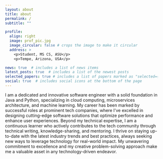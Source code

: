 ```yaml
---
layout: about
title: about
permalink: /
subtitle: ""

profile:
  align: right
  image: prof_pic.jpg
  image_circular: false # crops the image to make it circular
  address: >
    <p>Student, MS CS, ASU</p>
    <p>Tempe, Arizona, USA</p>

news: true  # includes a list of news items
latest_posts: true  # includes a list of the newest posts
selected_papers: true # includes a list of papers marked as "selected={true}"
social: true  # includes social icons at the bottom of the page
---
```


I am a dedicated and innovative software engineer with a solid foundation in Java and Python, specializing in cloud computing, microservices architecture, and machine learning. My career has been marked by successful roles at prominent tech companies, where I've excelled in designing cutting-edge software solutions that optimize performance and enhance user experiences. Beyond my technical expertise, I am a continuous learner who actively contributes to the tech community through technical writing, knowledge-sharing, and mentoring. I thrive on staying up-to-date with the latest industry trends and best practices, always seeking new ways to leverage technology for real-world impact. My unwavering commitment to excellence and my creative problem-solving approach make me a valuable asset in any technology-driven endeavor.
